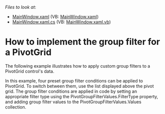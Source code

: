 <!-- default file list -->
*Files to look at*:

* [MainWindow.xaml](./CS/DXPivotGrid_GroupFilter/MainWindow.xaml) (VB: [MainWindow.xaml](./VB/DXPivotGrid_GroupFilter/MainWindow.xaml))
* [MainWindow.xaml.cs](./CS/DXPivotGrid_GroupFilter/MainWindow.xaml.cs) (VB: [MainWindow.xaml.vb](./VB/DXPivotGrid_GroupFilter/MainWindow.xaml.vb))
<!-- default file list end -->
# How to implement the group filter for a PivotGrid


<p>The following example illustrates how to apply custom group filters to a PivotGrid control's data.</p><p>In this example, four preset group filter conditions can be applied to PivotGrid. To switch between them, use the list displayed above the pivot grid. The group filter conditions are applied in code by setting an appropriate filter type using the PivotGroupFilterValues.FilterType property, and adding group filter values to the PivotGroupFilterValues.Values collection.</p>

<br/>


